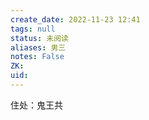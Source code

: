 ```yaml
---
create_date: 2022-11-23 12:41
tags: null
status: 未阅读 
aliases: 男三
notes: False
ZK: 
uid: 
---
```


住处：鬼王共



